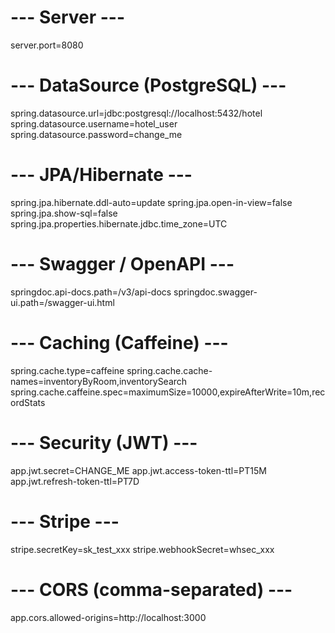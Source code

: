 # --- Server ---
server.port=8080

# --- DataSource (PostgreSQL) ---
spring.datasource.url=jdbc:postgresql://localhost:5432/hotel
spring.datasource.username=hotel_user
spring.datasource.password=change_me

# --- JPA/Hibernate ---
spring.jpa.hibernate.ddl-auto=update
spring.jpa.open-in-view=false
spring.jpa.show-sql=false
spring.jpa.properties.hibernate.jdbc.time_zone=UTC

# --- Swagger / OpenAPI ---
springdoc.api-docs.path=/v3/api-docs
springdoc.swagger-ui.path=/swagger-ui.html

# --- Caching (Caffeine) ---
spring.cache.type=caffeine
spring.cache.cache-names=inventoryByRoom,inventorySearch
spring.cache.caffeine.spec=maximumSize=10000,expireAfterWrite=10m,recordStats

# --- Security (JWT) ---
app.jwt.secret=CHANGE_ME
app.jwt.access-token-ttl=PT15M
app.jwt.refresh-token-ttl=PT7D

# --- Stripe ---
stripe.secretKey=sk_test_xxx
stripe.webhookSecret=whsec_xxx

# --- CORS (comma-separated) ---
app.cors.allowed-origins=http://localhost:3000
